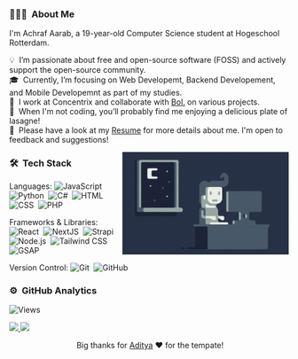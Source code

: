 <!-- ## 👋 &nbsp;Hey there! I'm Achraf -->

### 👨🏻‍💻 &nbsp;About Me
I'm Achraf Aarab, a 19-year-old Computer Science student at Hogeschool Rotterdam.

💡 &nbsp;I’m passionate about free and open-source software (FOSS) and actively support the open-source community.\
🎓 &nbsp;Currently, I’m focusing on Web Developemt, Backend Developement, and Mobile Developemnt as part of my studies.\
💼 &nbsp;I work at Concentrix and collaborate with [Bol.](www.bol.com) on various projects.\
🍝 &nbsp;When I'm not coding, you’ll probably find me enjoying a delicious plate of lasagne!\
📄 &nbsp;Please have a look at my [Resume](https://resume.io/r/gQh5qizDr) for more details about me. I'm open to feedback and suggestions!

<img alt="Night Coding" src="https://raw.githubusercontent.com/AVS1508/AVS1508/master/assets/Night-Coding.gif" align="right"/>

### 🛠 &nbsp;Tech Stack
Languages:
![JavaScript](https://img.shields.io/badge/-JavaScript-05122A?style=flat&logo=javascript)&nbsp;
![Python](https://img.shields.io/badge/-Python-05122A?style=flat&logo=python)&nbsp;
![C#](https://img.shields.io/badge/C%23-05122A?style=flat&logo=csharp&logoColor=white)&nbsp;
![HTML](https://img.shields.io/badge/-HTML-05122A?style=flat&logo=HTML5)&nbsp;
![CSS](https://img.shields.io/badge/-CSS-05122A?style=flat&logo=CSS3&logoColor=1572B6)&nbsp;
![PHP](https://img.shields.io/badge/PHP-05122A?flat&logo=php)&nbsp;



Frameworks & Libraries:
![React](https://img.shields.io/badge/-React-05122A?style=flat&logo=react)&nbsp;
![NextJS](https://img.shields.io/badge/next%20js-05122A?style=flat&logo=nextdotjs)&nbsp;
![Strapi](https://img.shields.io/badge/strapi-05122A?style=flat&logo=strapi)&nbsp;
![Node.js](https://img.shields.io/badge/-Node.js-05122A?style=flat&logo=node.js)&nbsp;
![Tailwind CSS](https://img.shields.io/badge/Tailwind_CSS-05122A?style=flat&logo=tailwind-css)&nbsp;
![GSAP](https://img.shields.io/badge/GSAP-05122A?style=flat&logo=greensock)&nbsp;

Version Control:
![Git](https://img.shields.io/badge/-Git-05122A?style=flat&logo=git)&nbsp;
![GitHub](https://img.shields.io/badge/-GitHub-05122A?style=flat&logo=github)&nbsp;

### ⚙️ &nbsp;GitHub Analytics
![Views](https://komarev.com/ghpvc/?username=your-github-Acharab&color=fd78c4)

<p style="display: flex;">
<a href="https://github.com/Acharab">
  <img height="180em" src="https://github-readme-stats-eight-theta.vercel.app/api?username=Acharab&show_icons=true&theme=algolia&include_all_commits=true&count_private=true"/>
  <img height="180em" src="https://github-readme-stats-eight-theta.vercel.app/api/top-langs/?username=Acharab&layout=compact&langs_count=8&theme=algolia"/>
</a>
</p>

<div align="center">
	
&nbsp;Big thanks for [Aditya](https://github.com/AVS1508) ❤️ for the tempate!
